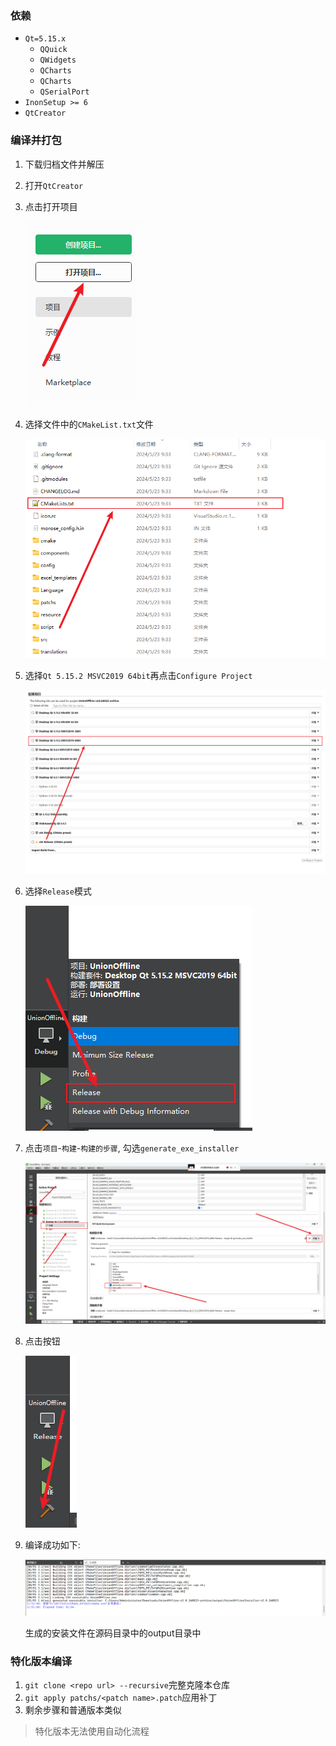 ### 依赖

* `Qt=5.15.x` 
  * `QQuick`
  * `QWidgets`
  * `QCharts`
  * `QCharts`
  * `QSerialPort`
* `InonSetup >= 6`
* `QtCreator`

### 编译并打包

1. 下载归档文件并解压

2. 打开`QtCreator`

3. 点击打开项目

   ![image-20240523113944095](./assets/image-20240523113944095.png)

4. 选择文件中的`CMakeList.txt`文件

   ![image-20240523114109658](./assets/image-20240523114109658.png)

5. 选择`Qt 5.15.2 MSVC2019 64bit`再点击`Configure Project`

   ![image-20240523114249501](./assets/image-20240523114249501.png)

6. 选择`Release`模式

   ![image-20240523114518151](./assets/image-20240523114518151.png)

7. 点击`项目`-`构建`-`构建的步骤`, 勾选`generate_exe_installer`

   ![image-20240523114912764](./assets/image-20240523114912764.png)

8. 点击按钮

   ![image-20240523114949150](./assets/image-20240523114949150.png)

9. 编译成功如下: 

   ![image-20240523115154324](./assets/image-20240523115154324.png)

   生成的安装文件在源码目录中的output目录中

### 特化版本编译

1. `git clone <repo url> --recursive`完整克隆本仓库
2. `git apply patchs/<patch name>.patch`应用补丁
3. 剩余步骤和普通版本类似

> 特化版本无法使用自动化流程


